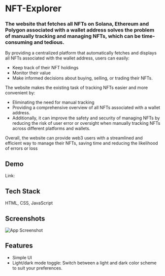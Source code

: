 # NFT-Explorer


### The website that fetches all NFTs on Solana, Ethereum and Polygon associated with a wallet address solves the problem of manually tracking and managing NFTs, which can be time-consuming and tedious.

By providing a centralized platform that automatically fetches and displays all NFTs associated with the wallet address, users can easily:

- Keep track of their NFT holdings
- Monitor their value
- Make informed decisions about buying, selling, or trading their NFTs.

The website makes the existing task of tracking NFTs easier and more convenient by:

- Eliminating the need for manual tracking
- Providing a comprehensive overview of all NFTs associated with a wallet address.
- Additionally, it can improve the safety and security of managing NFTs by reducing the risk of user error or oversight when manually tracking NFTs across different platforms and wallets.

Overall, the website can provide web3 users with a streamlined and efficient way to manage their NFTs, saving time and reducing the likelihood of errors or loss




## Demo

Link: 


## Tech Stack

HTML, CSS, JavaScript




## Screenshots

![App Screenshot](https://via.placeholder.com/468x300?text=App+Screenshot+Here)


## Features


- Simple UI
- Light/dark mode toggle: Switch between a light and dark color scheme to suit your preferences.



